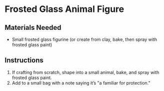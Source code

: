 # Frosted Glass Animal Figure

## Materials Needed

- Small frosted glass figurine (or create from clay, bake, then spray with frosted glass paint)

## Instructions

1. If crafting from scratch, shape into a small animal, bake, and spray with frosted glass paint.
2. Add to a small bag with a note saying it’s "a familiar for protection."